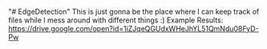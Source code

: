 "# EdgeDetection"
This is just gonna be the place where I can keep track of files while I mess around with different things :)
Example Results: https://drive.google.com/open?id=1iZJqeQGUdxWHeJhYL51QmNdu08FyD-Pw
